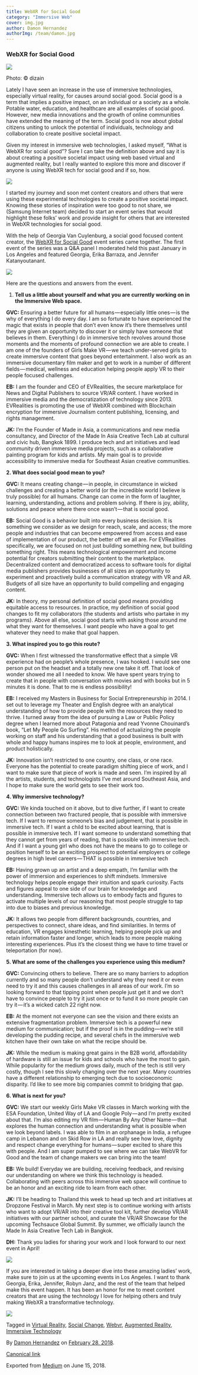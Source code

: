 ```yaml
---
title: WebXR for Social Good
category: "Immersive Web"
cover: img.jpg
author: Damon Hernandez
authorImg: /team/damon.jpg
---
```


### WebXR for Social Good

![](https://cdn-images-1.medium.com/max/800/1*-DdJf3jHSVNiSzwP0b6p0w.jpeg)

Photo: © dizain

Lately I have seen an increase in the use of immersive technologies, especially virtual reality, for causes around social good. Social good is a term that implies a positive impact, on an individual or a society as a whole. Potable water, education, and healthcare are all examples of social good. However, new media innovations and the growth of online communities have extended the meaning of the term. Social good is now about global citizens uniting to unlock the potential of individuals, technology and collaboration to create positive societal impact.

Given my interest in immersive web technologies, I asked myself, “What is WebXR for social good”? Sure I can take the definition above and say it is about creating a positive societal impact using web based virtual and augmented reality, but I really wanted to explore this more and discover if anyone is using WebXR tech for social good and if so, how.

![](https://cdn-images-1.medium.com/max/800/1*H19sIsJPoL_ck3Pyz54Qhg.jpeg)

I started my journey and soon met content creators and others that were using these experimental technologies to create a positive societal impact. Knowing these stories of inspiration were too good to not share, we (Samsung Internet team) decided to start an event series that would highlight these folks’ work and provide insight for others that are interested in WebXR technologies for social good.

With the help of Georgia Van Cuylenburg, a social good focused content creator, the [WebXR for Social Good](http://www.webxrforsocialgood.com/) event series came together. The first event of the series was a Q&A panel I moderated held this past January in Los Angeles and featured Georgia, Erika Barraza, and Jennifer Katanyoutanant.

![](https://cdn-images-1.medium.com/max/800/1*AxKtVRAfFnhaS5OVlV5FRw.jpeg)

Here are the questions and answers from the event.

1.  **Tell us a little about yourself and what you are currently working on in the Immersive Web space.**

**GVC:** Ensuring a better future for all humans — especially little ones — is the why of everything I do every day. I am so fortunate to have experienced the magic that exists in people that don’t even know it’s there themselves until they are given an opportunity to discover it or simply have someone that believes in them. Everything I do in immersive tech revolves around those moments and the moments of profound connection we are able to create. I am one of the founders of Girls Make VR — we teach under-served girls to create immersive content that goes beyond entertainment. I also work as an immersive documentary film maker and get to work in a number of different fields — medical, wellness and education helping people apply VR to their people focused challenges.

**EB:** I am the founder and CEO of EVRealities, the secure marketplace for News and Digital Publishers to source VR/AR content. I have worked in immersive media and the democratization of technology since 2013. EVRealities is promoting the use of WebXR combined with Blockchain encryption for immersive Journalism content publishing, licensing, and rights management.

**JK:** I’m the Founder of Made in Asia, a communications and new media consultancy, and Director of the Made In Asia Creative Tech Lab at cultural and civic hub, Bangkok 1899. I produce tech and art initiatives and lead community driven immersive media projects, such as a collaborative  painting program for kids and artists. My main goal is to provide accessibility to immersive media for Southeast Asian creative communities.

**2\. What does social good mean to you?**

**GVC:** It means creating change — in people, in circumstance in wicked challenges and creating a better world (or the incredible world I believe is truly possible) for all humans. Change can come in the form of laughter, learning, understanding, actions and problem solving. If there is joy, ability, solutions and peace where there once wasn’t — that is social good.

**EB:** Social Good is a behavior built into every business decision. It is something we consider as we design for reach, scale, and access; the more people and industries that can become empowered from access and ease of implementation of our product, the better off we all are. For EVRealities specifically, we are focused on not just building something new, but building something right. This means technological empowerment and income potential for creators submitting their content to the marketplace. Decentralized content and democratized access to software tools for digital media publishers provides businesses of all sizes an opportunity to experiment and proactively build a communication strategy with VR and AR. Budgets of all size have an opportunity to build compelling and engaging content.

**JK:** In theory, my personal definition of social good means providing equitable access to resources. In practice, my definition of social good changes to fit my collaborators (the students and artists who partake in my programs). Above all else, social good starts with asking those around me what they want for themselves. I want people who have a goal to get whatever they need to make that goal happen.

**3\. What inspired you to go this route?**

**GVC:** When I first witnessed the transformative effect that a simple VR experience had on people’s whole presence, I was hooked. I would see one person put on the headset and a totally new one take it off. That look of wonder showed me all I needed to know. We have spent years trying to create that in people with conversation with movies and with books but in 5 minutes it is done. That to me is endless possibility!

**EB:** I received my Masters in Business for Social Entrepreneurship in 2014. I set out to leverage my Theater and English degree with an analytical understanding of how to provide people with the resources they need to thrive. I turned away from the idea of pursuing a Law or Public Policy degree when I learned more about Patagonia and read Yvonne Chouinard’s book, “Let My People Go Surfing”. His method of actualizing the people working on staff and his understanding that a good business is built with whole and happy humans inspires me to look at people, environment, and product holistically.

**JK:** Innovation isn’t restricted to one country, one class, or one race. Everyone has the potential to create paradigm shifting piece of work, and I want to make sure that piece of work is made and seen. I’m inspired by all the artists, students, and technologists I’ve met around Southeast Asia, and I hope to make sure the world gets to see their work too.

**4\. Why immersive technology?**

**GVC:** We kinda touched on it above, but to dive further, if I want to create connection between two fractured people, that is possible with immersive tech. If I want to remove someone’s bias and judgement, that is possible in immersive tech. If I want a child to be excited about learning, that is possible in immersive tech. If I want someone to understand something that they cannot get from years of reading, that is possible with immersive tech. And if I want a young girl who does not have the means to go to college or position herself to be an exciting prospect to potential employers or college degrees in high level careers — THAT is possible in immersive tech

**EB:** Having grown up an artist and a deep empath, I’m familiar with the power of immersion and experiences to shift mindsets. Immersive technology helps people engage their intuition and spark curiosity. Facts and figures appeal to one side of our brain for knowledge and understanding. Immersive tech allows us to embody facts and figures to activate multiple levels of our reasoning that most people struggle to tap into due to biases and previous knowledge.

**JK:** It allows two people from different backgrounds, countries, and perspectives to connect, share ideas, and find similarities. In terms of education, VR engages kinesthetic learning, helping people pick up and retain information faster and longer, which leads to more people making interesting experiences. Plus it’s the closest thing we have to time travel or teleportation (for now).

**5\. What are some of the challenges you experience using this medium?**

**GVC:** Convincing others to believe. There are so many barriers to adoption currently and so many people don’t understand why they need it or even need to try it and this causes challenges in all areas of our work. I’m so looking forward to that tipping point when people just get it and we don’t have to convince people to try it just once or to fund it so more people can try it — it’s a wicked catch 22 right now.

**EB:** At the moment not everyone can see the vision and there exists an extensive fragmentation problem. Immersive tech is a powerful new medium for communication; but if the proof is in the pudding — we’re still developing the pudding recipe, and several chefs in the immersive web kitchen have their own take on what the recipe should be.

**JK:** While the medium is making great gains in the B2B world, affordability of hardware is still an issue for kids and schools who have the most to gain. While popularity for the medium grows daily, much of the tech is still very costly, though I see this slowly changing over the next year. Many countries have a different relationship to emerging tech due to socioeconomic disparity. I’d like to see more big companies commit to bridging that gap.

**6\. What is next for you?**

**GVC:** We start our weekly Girls Make VR classes in March working with the ESA Foundation, United Way of LA and Google Poly — and I’m pretty excited about that. I’m also editing my VR film — Human By Any Other Name — that explores the human connection and understanding what is possible when we look beyond labels. I was able to film in an orphanage in India, a refugee camp in Lebanon and on Skid Row in LA and really see how love, dignity and respect change everything for humans — super excited to share this with people. And I am super pumped to see where we can take WebVR for Good and the team of change makers we can bring into the team!

**EB:** We build! Everyday we are building, receiving feedback, and revising our understanding on where we think this technology is headed. Collaborating with peers across this immersive web space will continue to be an honor and an exciting ride to learn from each other.

**JK:** I’ll be heading to Thailand this week to head up tech and art initiatives at Dropzone Festival in March. My next step is to continue working with artists who want to adopt VR/AR into their creative tool kit, further develop VR/AR initiatives with our partner school, and curate the VR/AR Showcase for the upcoming Techsauce Global Summit. By summer, we officially launch the Made In Asia Creative Tech Lab in Bangkok.

**DH:** Thank you ladies for sharing your work and I look forward to our next event in April!

![](https://cdn-images-1.medium.com/max/800/1*Jr5P6KR3cZ8qOejmLkwljg.jpeg)

If you are interested in taking a deeper dive into these amazing ladies’ work, make sure to join us at the upcoming events in Los Angeles. I want to thank Georgia, Erika, Jennifer, Robyn Janz, and the rest of the team that helped make this event happen. It has been an honor for me to meet content creators that are using the technology I love for helping others and truly making WebXR a transformative technology.

![](https://cdn-images-1.medium.com/max/800/1*1gvonpdIOo6cTNpZo1iRsw.jpeg)

Tagged in [Virtual Reality](https://medium.com/tag/virtual-reality), [Social Change](https://medium.com/tag/social-change), [Webvr](https://medium.com/tag/webvr), [Augmented Reality](https://medium.com/tag/augmented-reality), [Immersive Technology](https://medium.com/tag/immersive-technology)

By [Damon Hernandez](https://medium.com/@MetaverseOne) on [February 28, 2018](https://medium.com/p/c1bb01e6b9ec).

[Canonical link](https://medium.com/@MetaverseOne/webxr-for-social-good-c1bb01e6b9ec)

Exported from [Medium](https://medium.com) on June 15, 2018.
